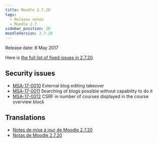 ```yaml
---
title: Moodle 2.7.20
tags:
  - Release notes
  - Moodle 2.7
sidebar_position: 20
moodleVersion: 2.7.20
---
```


Release date: 8 May 2017

Here is [the full list of fixed issues in 2.7.20](https://moodle.atlassian.net/secure/IssueNavigator!executeAdvanced.jspa?jqlQuery=project+%3D+mdl+AND+resolution+%3D+fixed+AND+fixVersion+in+%28%222.7.20%22%29+ORDER+BY+priority+DESC&runQuery=true&clear=true).

## Security issues

- [MSA-17-0010](https://moodle.org/mod/forum/discuss.php?d=352353) External blog editing takeover
- [MSA-17-0011](https://moodle.org/mod/forum/discuss.php?d=352354) Searching of blogs possible without capability to do it
- [MSA-17-0012](https://moodle.org/mod/forum/discuss.php?d=352355) CSRF in number of courses displayed in the course overview block

## Translations

- [Notes de mise à jour de Moodle 2.7.20](https://docs.moodle.org/fr/Notes_de_mise_à_jour_de_Moodle_2.7.20)
- [Notas de Moodle 2.7.20](https://docs.moodle.org/es/Notas_de_Moodle_2.7.20)

